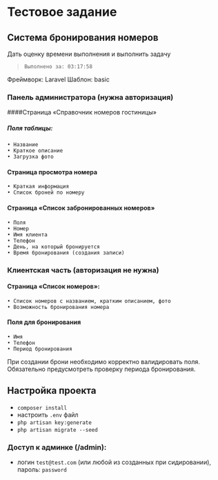 # Тестовое задание

## Система бронирования номеров

Дать оценку времени выполнения и выполнить задачу
>`Выполнено за: 03:17:58`

Фреймворк: Laravel
Шаблон: basic

### Панель администратора (нужна авторизация)
####Страница «Справочник номеров гостиницы»
##### Поля таблицы:
    • Название
    • Краткое описание
    • Загрузка фото
#### Страница просмотра номера
    • Краткая информация
    • Список броней по номеру
#### Страница «Список забронированных номеров»
    • Поля
    • Номер
    • Имя клиента
    • Телефон
    • День, на который бронируется
    • Время бронирования (создания записи)

### Клиентская часть (авторизация не нужна)
#### Страница «Список номеров»:
    • Список номеров с названием, кратким описанием, фото
    • Возможность бронирования номера
#### Поля для бронирования
    • Имя
    • Телефон
    • Период бронирования
При создании брони необходимо корректно валидировать поля. 
Обязательно предусмотреть проверку периода бронирования.


## Настройка проекта
- `composer install`
- настроить `.env` файл
- `php artisan key:generate`
- `php artisan migrate --seed`

### Доступ к админке (/admin):
- логин `test@test.com` (или любой из созданных при сидировании), пароль: `password`


